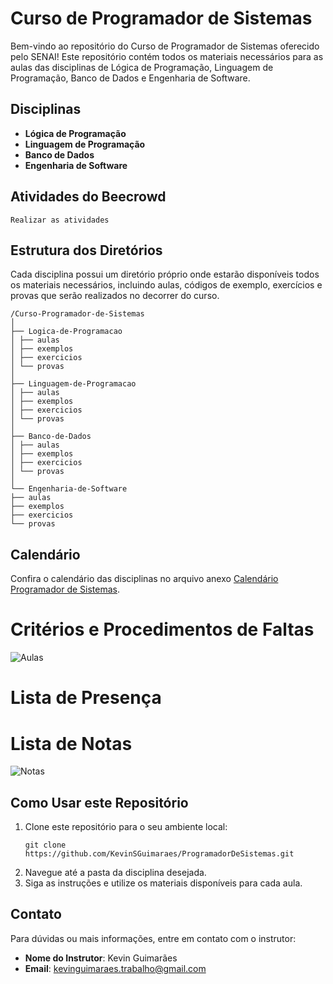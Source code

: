 # Curso de Programador de Sistemas

Bem-vindo ao repositório do Curso de Programador de Sistemas oferecido pelo SENAI! Este repositório contém todos os materiais necessários para as aulas das disciplinas de Lógica de Programação, Linguagem de Programação, Banco de Dados e Engenharia de Software.

## Disciplinas

- **Lógica de Programação**
- **Linguagem de Programação**
- **Banco de Dados**
- **Engenharia de Software**

## Atividades do Beecrowd
```
Realizar as atividades 

```
## Estrutura dos Diretórios

Cada disciplina possui um diretório próprio onde estarão disponíveis todos os materiais necessários, incluindo aulas, códigos de exemplo, exercícios e provas que serão realizados no decorrer do curso.

```
/Curso-Programador-de-Sistemas
│
├── Logica-de-Programacao
│ ├── aulas
│ ├── exemplos
│ ├── exercicios
│ └── provas
│
├── Linguagem-de-Programacao
│ ├── aulas
│ ├── exemplos
│ ├── exercicios
│ └── provas
│
├── Banco-de-Dados
│ ├── aulas
│ ├── exemplos
│ ├── exercicios
│ └── provas
│
└── Engenharia-de-Software
├── aulas
├── exemplos
├── exercicios
└── provas
```

## Calendário

Confira o calendário das disciplinas no arquivo anexo [Calendário Programador de Sistemas](https://github.com/KevinSGuimaraes/ProgramadorDeSistemas-Turma02/blob/main/Imagens/Programador%20de%20Sistemas%20-%20Sa%CC%83o%20Jorge%20d'Oeste.pdf).

# Critérios e Procedimentos de Faltas
![Aulas](Imagens/HorasAula.png)

	
# Lista de Presença

# Lista de Notas
![Notas](Imagens/MediaFinal.png)

## Como Usar este Repositório

1. Clone este repositório para o seu ambiente local:
    ```
    git clone https://github.com/KevinSGuimaraes/ProgramadorDeSistemas.git
    ```
2. Navegue até a pasta da disciplina desejada.
3. Siga as instruções e utilize os materiais disponíveis para cada aula.

## Contato

Para dúvidas ou mais informações, entre em contato com o instrutor:
- **Nome do Instrutor**: Kevin Guimarães
- **Email**: kevinguimaraes.trabalho@gmail.com
